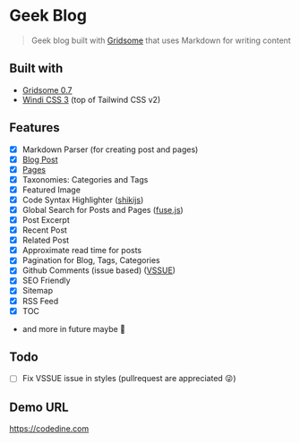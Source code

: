# Geek Blog

> Geek blog built with [Gridsome](https://gridsome.org) that uses Markdown for writing content

## Built with
- [Gridsome 0.7](https://gridsome.org/)
- [Windi CSS 3](https://windicss.org/) (top of Tailwind CSS v2)

## Features
- [x] Markdown Parser (for creating post and pages)
- [x] [Blog Post](blog)
- [x] [Pages](docs)
- [x] Taxonomies: Categories and Tags
- [x] Featured Image
- [x] Code Syntax Highlighter ([shikijs](https://github.com/shikijs/shiki))
- [x] Global Search for Posts and Pages ([fuse.js](https://fusejs.io/))
- [x] Post Excerpt
- [x] Recent Post
- [x] Related Post
- [x] Approximate read time for posts
- [x] Pagination for Blog, Tags, Categories
- [x] Github Comments (issue based) ([VSSUE](https://github.com/meteorlxy/vssue))
- [x] SEO Friendly
- [x] Sitemap
- [x] RSS Feed
- [x] TOC
- and more in future maybe 🥳

## Todo
- [ ] Fix VSSUE issue in styles (pullrequest are appreciated 😜)

## Demo URL
https://codedine.com
